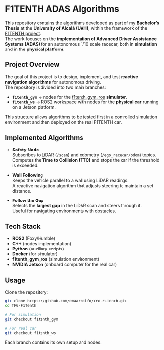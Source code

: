 # F1TENTH ADAS Algorithms

This repository contains the algorithms developed as part of my **Bachelor’s Thesis** at the **University of Alcalá (UAH)**, within the framework of the [F1TENTH project](https://roboracer.ai/).  
The work focuses on the **implementation of Advanced Driver Assistance Systems (ADAS)** for an autonomous 1/10 scale racecar, both in **simulation** and in the **physical platform**.



## Project Overview

The goal of this project is to design, implement, and test **reactive navigation algorithms** for autonomous driving.  
The repository is divided into two main branches:

- **`f1tenth_gym`** → nodes for the [f1tenth_gym_ros](https://github.com/f1tenth/f1tenth_gym_ros) **simulator**.  
- **`f1tenth_ws`** → ROS2 workspace with nodes for the **physical car** running on a Jetson platform.

This structure allows algorithms to be tested first in a controlled simulation environment and then deployed on the real F1TENTH car.



## Implemented Algorithms

- **Safety Node**  
  Subscribes to LiDAR (`/scan`) and odometry (`/ego_racecar/odom`) topics.  
  Computes the **Time to Collision (TTC)** and stops the car if the threshold is exceeded.

- **Wall Following**  
  Keeps the vehicle parallel to a wall using LiDAR readings.  
  A reactive navigation algorithm that adjusts steering to maintain a set distance.

- **Follow the Gap**  
  Selects the **largest gap** in the LiDAR scan and steers through it.  
  Useful for navigating environments with obstacles.




## Tech Stack

- **ROS2** (Foxy/Humble)  
- **C++** (nodes implementation)  
- **Python** (auxiliary scripts)  
- **Docker** (for simulator)  
- **f1tenth_gym_ros** (simulation environment)  
- **NVIDIA Jetson** (onboard computer for the real car)  



## Usage

Clone the repository:

```bash
git clone https://github.com/emaarnolfo/TFG-F1Tenth.git
cd TFG-F1Tenth

# For simulation
git checkout f1tenth_gym

# For real car
git checkout f1tenth_ws
```


Each branch contains its own setup and nodes.